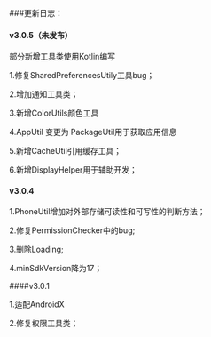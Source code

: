 
###更新日志：
#### v3.0.5（未发布）

部分新增工具类使用Kotlin编写

1.修复SharedPreferencesUtily工具bug；

2.增加通知工具类；

3.新增ColorUtils颜色工具

4.AppUtil 变更为 PackageUtil用于获取应用信息

5.新增CacheUtil引用缓存工具；

6.新增DisplayHelper用于辅助开发；

#### v3.0.4

1.PhoneUtil增加对外部存储可读性和可写性的判断方法；

2.修复PermissionChecker中的bug;

3.删除Loading;

4.minSdkVersion降为17；


####v3.0.1

1.适配AndroidX

2.修复权限工具类；


